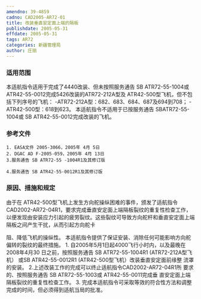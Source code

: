 ```yaml
---
amendno: 39-4859
cadno: CAD2005-AR72-01
title: 改装垂直安定面上端的隔板
publishdate: 2005-05-31
effdate: 2005-05-31
tags: AR72
categories: 新疆管理局
author: 庄丽
---
```


### 适用范围 
本适航指令适用于完成了4440改装、但未按照服务通告 SB
ATR72-55-1004或ATR42-55-0012完成5426改装的ATR72-212A型及
ATR42-500型飞机，但不包括下列序号的飞机： -ATR72-212A型：682、683、684、687及694到708； -ATR42-500型：618到623。
本适航指令不适用于已按服务通告 SBATR72-55-1004或 SB
ATR42-55-0012完成改装的飞机。

### 参考文件
    1. EASA文件 2005-3066，2005年 4月 5日
    2. DGAC AD F-2005-059，2005年 4月 13日
    3.服务通告 SB ATR72-55 -1004R1及其修订版

    4.服务通告 SB ATR42-55-0012R1及其修订版

### 原因、措施和规定 
由于在 ATR42-500型飞机上发生方向舵操纵困难的事件，颁发了适航指令CAD2002-AR72-04R1，要求完成垂直安定面上端隔板裂纹的重复性检查工作，以便发现由安装应力引起的疲劳裂纹。这些裂纹可导致方向舵杆和垂直安定面上端隔板之间产生干扰，从而引起方向舵卡
     
阻、降低飞机的操纵性。     本适航指令提供了保证安装、消除任何可能影响方向舵偏转的裂纹的最终措施。 
    1. 自2005年5月1日起4000飞行小时内，以及最晚在2008年4月30
日之前，按照服务通告 SB ATR72-55-1004R1 (ATR72-212A型飞机）
或SB ATR42-55-0012R1 (ATR42-500型飞机）改装垂直安定面前缘整
流罩的安装。 
2.上述改装工作的完成可以终止适航指令CAD2002-AR72-04R1所
要求的、按照服务通告 SB ATR72-55-1003或 ATR42-55-0011完成垂
直安定面上端隔板裂纹的重复性检查工作。 
    3. 完成本适航指令可采取等效的符合性方法和调整完成的时间，但必须得到适航当局的批准。
